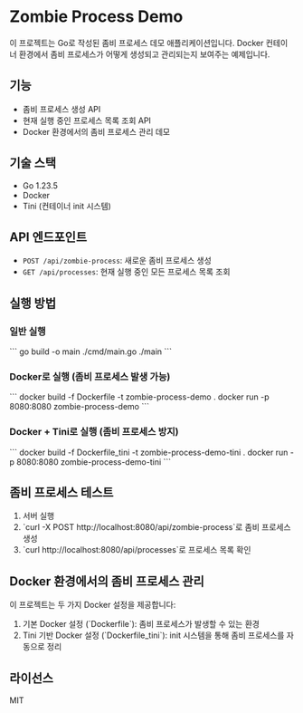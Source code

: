 # Zombie Process Demo

이 프로젝트는 Go로 작성된 좀비 프로세스 데모 애플리케이션입니다. Docker 컨테이너 환경에서 좀비 프로세스가 어떻게 생성되고 관리되는지 보여주는 예제입니다.

## 기능

- 좀비 프로세스 생성 API
- 현재 실행 중인 프로세스 목록 조회 API
- Docker 환경에서의 좀비 프로세스 관리 데모

## 기술 스택

- Go 1.23.5
- Docker
- Tini (컨테이너 init 시스템)

## API 엔드포인트

- `POST /api/zombie-process`: 새로운 좀비 프로세스 생성
- `GET /api/processes`: 현재 실행 중인 모든 프로세스 목록 조회

## 실행 방법

### 일반 실행

\`\`\`
go build -o main ./cmd/main.go
./main
\`\`\`

### Docker로 실행 (좀비 프로세스 발생 가능)

\`\`\`
docker build -f Dockerfile -t zombie-process-demo .
docker run -p 8080:8080 zombie-process-demo
\`\`\`

### Docker + Tini로 실행 (좀비 프로세스 방지)

\`\`\`
docker build -f Dockerfile_tini -t zombie-process-demo-tini .
docker run -p 8080:8080 zombie-process-demo-tini
\`\`\`

## 좀비 프로세스 테스트

1. 서버 실행
2. \`curl -X POST http://localhost:8080/api/zombie-process\`로 좀비 프로세스 생성
3. \`curl http://localhost:8080/api/processes\`로 프로세스 목록 확인

## Docker 환경에서의 좀비 프로세스 관리

이 프로젝트는 두 가지 Docker 설정을 제공합니다:

1. 기본 Docker 설정 (\`Dockerfile\`): 좀비 프로세스가 발생할 수 있는 환경
2. Tini 기반 Docker 설정 (\`Dockerfile_tini\`): init 시스템을 통해 좀비 프로세스를 자동으로 정리

## 라이선스

MIT
